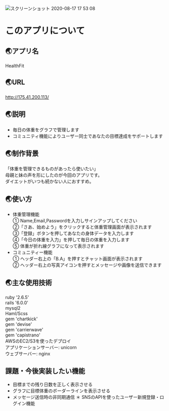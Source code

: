 ![スクリーンショット 2020-08-17 17 53 08](https://user-images.githubusercontent.com/67052090/90377147-847ff400-e0b2-11ea-9511-b5f591e042fb.png)



# このアプリについて
## :earth_asia:アプリ名
HealthFit  
## :earth_asia:URL
http://175.41.200.113/
## :earth_asia:説明
* 毎日の体重をグラフで管理します    
* コミュニティ機能によりユーザー同士であなたの目標達成をサポートします
## :earth_asia:制作背景  
「体重を管理できるものがあったら使いたい」  
母親と妹の声を形にしたのが今回のアプリです。  
ダイエットがいつも続かない人におすすめ。
## :earth_asia:使い方
* 体重管理機能  
① Name,Email,Passwordを入力しサインアップしてください  
②「さあ、始めよう」をクリックすると体重管理画面が表示されます  
③「登録」ボタンを押してあなたの身体データを入力します  
④「今日の体重を入力」を押して毎日の体重を入力します  
⑤ 体重が折れ線グラフになって表示されます  
* コミュニティー機能  
① ヘッダー右上の「B.A」を押すとチャット画面が表示されます  
② ヘッダー右上の写真アイコンを押すとメッセージや画像を送信できます
## :earth_asia:主な使用技術  
ruby '2.6.5'  
rails '6.0.0'  
mysql2  
Haml/Scss  
gem 'chartkick'  
gem 'devise'  
gem 'carrierwave'  
gem 'capistrano'  
AWSのEC2/S3を使ったデプロイ  
アプリケーションサーバー: unicorn  
ウェブサーバー: nginx  
## 課題・今後実装したい機能  
* 目標までの残り日数を正しく表示させる  
* グラフに目標体重のボーダーラインを表示させる  
* メッセージ送信時の非同期通信
＊ SNSのAPIを使ったユーザー新規登録・ログイン機能  

